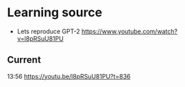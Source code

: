 # Learning source

* Lets reproduce GPT-2 https://www.youtube.com/watch?v=l8pRSuU81PU

## Current
13:56
https://youtu.be/l8pRSuU81PU?t=836

